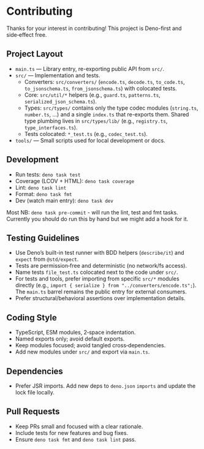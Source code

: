 # Contributing

Thanks for your interest in contributing! This project is Deno-first and
side‑effect free.

## Project Layout

- `main.ts` — Library entry, re-exporting public API from `src/`.
- `src/` — Implementation and tests.
  - Converters: `src/converters/` (`encode.ts`, `decode.ts`, `to_code.ts`,
    `to_jsonschema.ts`, `from_jsonschema.ts`) with colocated tests.
  - Core: `src/util/*` helpers (e.g., `guard.ts`, `patterns.ts`,
    `serialized_json_schema.ts`).
  - Types: `src/types/` contains only the type codec modules (`string.ts`,
    `number.ts`, …) and a single `index.ts` that re-exports them. Shared type
    plumbing lives in `src/types/lib/` (e.g., `registry.ts`,
    `type_interfaces.ts`).
  - Tests colocated: `*_test.ts` (e.g., `codec_test.ts`).
- `tools/` — Small scripts used for local development or docs.

## Development

- Run tests: `deno task test`
- Coverage (LCOV + HTML): `deno task coverage`
- Lint: `deno task lint`
- Format: `deno task fmt`
- Dev (watch main entry): `deno task dev`

Most NB: `deno task pre-commit` - will run the lint, test and fmt tasks.
Currently you should do run this by hand but we might add a hook for it.

## Testing Guidelines

- Use Deno’s built-in test runner with BDD helpers (`describe/it`) and `expect`
  from `@std/expect`.
- Tests are permission‑free and deterministic (no network/fs access).
- Name tests `file_test.ts` colocated next to the code under `src/`.
- For tests and tools, prefer importing from specific `src/*` modules directly
  (e.g., `import { serialize } from "../converters/encode.ts";`). The `main.ts`
  barrel remains the public entry for external consumers.
- Prefer structural/behavioral assertions over implementation details.

## Coding Style

- TypeScript, ESM modules, 2‑space indentation.
- Named exports only; avoid default exports.
- Keep modules focused; avoid tangled cross‑dependencies.
- Add new modules under `src/` and export via `main.ts`.

## Dependencies

- Prefer JSR imports. Add new deps to `deno.json` `imports` and update the lock
  file locally.

## Pull Requests

- Keep PRs small and focused with a clear rationale.
- Include tests for new features and bug fixes.
- Ensure `deno task fmt` and `deno task lint` pass.
